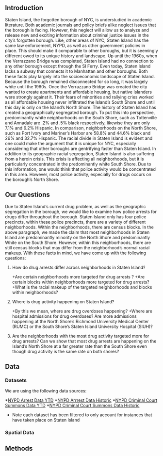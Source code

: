 Introduction
------------

Staten Island, the forgotten borough of NYC, is understudied in academic literature. Both academic journals and policy briefs alike neglect issues that the borough is facing. However, this neglect will allow us to analyze and release new and exciting information about criminal justice issues in the city’s forgotten borough. Like, other areas of NYC, Staten Island has the same law enforcement, NYPD, as well as other government policies in place. This should make it comparable to other boroughs, but it is seemingly different owed to its unique history and landscape. Up until the 1960s, when the Verrazzano Bridge was completed, Staten Island had no connection to any other borough except through the SI Ferry. Even today, Staten Island lacks a subway that connects it to Manhattan and other boroughs. Both these facts play largely into the socioeconomic landscape of Staten Island. Because the borough remained disconnected for so long, it was largely white until the 1960s. Once the Verrazzano Bridge was created the city wanted to create apartments and affordable housing, but native Islanders were strongly against it. Their fears of minorities and rallying cries worked as all affordable housing never infiltrated the Island’s South Shore and until this day is only on the Island’s North Shore. The history of Staten Island has created a geographically segregated borough. To put this into perspective, predominantly white neighborhoods on the South Shore, such as Tottenville and Annadale are .2% and .5% black respectively, likewise they are only 7.1% and 6.2% Hispanic. In comparison, neighborhoods on the North Shore, such as Port Ivory and Mariner’s Harbor are 58.8% and 44.6% black and 26% and 32.7% Hispanic. The racial divide in Staten Island is evident and one could make the argument that it is unique for NYC, especially considering that other boroughs are gentrifying faster than Staten Island. In addition to its geographic racial segregation, Staten Island is also suffering from a heroin crisis. This crisis is affecting all neighborhoods, but it is particularly concentrated in the predominantly white South Shore. Due to this information, one would think that police activity would be concentrated in this area. However, most police activity, especially for drugs occurs on the borough’s North Shore.

Our Questions
-------------

Due to Staten Island’s current drug problem, as well as the geographic segregation in the borough, we would like to examine how police arrests for drugs differ throughout the borough. Staten Island only has four police precincts, within these police precincts, there are a variety of different neighborhoods. Within the neighborhoods, there are census blocks. In the above paragraph, we made the claim that most neighborhoods in Staten Island are predominantly minority on the North Shore and predominantly White on the South Shore. However, within this neighborhoods, there are still census blocks that may differ from the neighborhood’s normal racial makeup. With these facts in mind, we have come up with the following questions:

1.  How do drug arrests differ across neighborhoods in Staten Island?

    +Are certain neighborhoods more targeted for drug arrests ? +Are certain blocks within neighborhoods more targeted for drug arrests? +What is the racial makeup of the targeted neighborhoods and blocks within neighborhoods?

2.  Where is drug activity happening on Staten Island?

    +By this we mean, where are drug overdoses happening? +Where are hospital admissions for drug overdoses? Are more admissions happening at the North Shore’s Richmond University Medical Center (RUMC) or the South Shore’s Staten Island University Hospital (SIUH)?

3.  Are the neighborhoods with the most drug activity targeted more for drug arrests? Can we show that most drug arrests are happening on the Island’s North Shore at a far greater rate than the South Shore even though drug activity is the same rate on both shores?

Data
----

### Datasets

We are using the following data sources:

*[NYPD Arrest Data YTD](https://data.cityofnewyork.us/Public-Safety/NYPD-Arrest-Data-Year-to-Date-/uip8-fykc) *[NYPD Arrrest Data Historic](https://data.cityofnewyork.us/Public-Safety/NYPD-Arrests-Data-Historic-/8h9b-rp9u) *[NYPD Criminal Court Summons Data YTD](https://data.cityofnewyork.us/Public-Safety/NYPD-Criminal-Court-Summons-Incident-Level-Data-Ye/mv4k-y93f) *[NYPD Criminal Court Summons Data Historic](https://data.cityofnewyork.us/Public-Safety/NYPD-Criminal-Court-Summons-Historic-/sv2w-rv3k)

-   Note each dataset has been filtered to only account for instances that have taken place on Staten Island

### Spatial Data

Methods
-------
